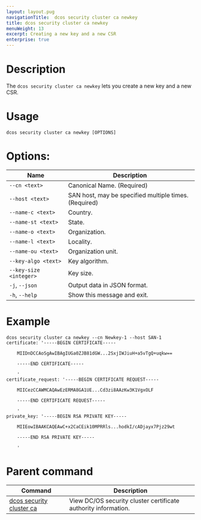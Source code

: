 ```yaml
---
layout: layout.pug
navigationTitle:  dcos security cluster ca newkey
title: dcos security cluster ca newkey
menuWeight: 13
excerpt: Creating a new key and a new CSR
enterprise: true
---
```


# Description

The `dcos security cluster ca newkey` lets you create a new key and a new CSR.

# Usage

```
dcos security cluster ca newkey [OPTIONS]
```


# Options:

| Name | Description |
|--------|---------------|
|`--cn <text>` |Canonical Name.  (Required)|
|  `--host <text>`|         SAN host, may be specified multiple times.  (Required)|
| `--name-c <text>` |       Country.|
|  `--name-st <text>` |      State.|
| `--name-o <text>` |      Organization.|
|  `--name-l <text>` |       Locality.|
| `--name-ou <text>` |     Organization unit.|
|  `--key-algo <text>` |     Key algorithm.|
|  `--key-size <integer>`|  Key size.|
|  `-j`, `--json`|          Output data in JSON format.|
|  `-h`, `--help`|          Show this message and exit.|



# Example

```
dcos security cluster ca newkey --cn Newkey-1 --host SAN-1
certificate: '-----BEGIN CERTIFICATE-----

    MIIDnDCCAoSgAwIBAgIUGa0ZJB81dGW...2SxjIWJiuH+a5vTgQ+uqkw==

    -----END CERTIFICATE-----

    '
certificate_request: '-----BEGIN CERTIFICATE REQUEST-----

    MIICezCCAWMCAQAwEzERMA8GA1UE...Cd3zi8AAzKw3K1VgxOLF

    -----END CERTIFICATE REQUEST-----

    '
private_key: '-----BEGIN RSA PRIVATE KEY-----

    MIIEowIBAAKCAQEAwC+x2CaCEik10MPRRls...hodkI/cADjayx7Pjz29wt

    -----END RSA PRIVATE KEY-----

    '
```

# Parent command

| Command | Description |
|---------|-------------|
| [dcos security cluster ca](/mesosphere/dcos/2.2/cli/command-reference/dcos-security/dcos-security-cluster/dcos-security-cluster-ca/) | View DC/OS security cluster certificate authority information. |
